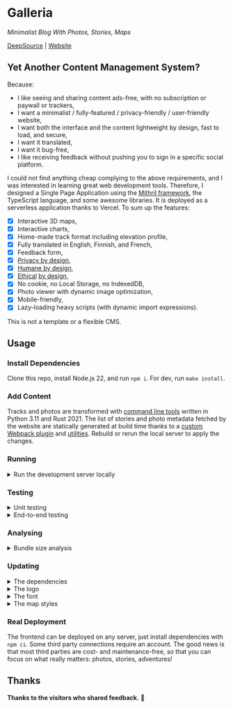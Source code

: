 # Galleria

_Minimalist Blog With Photos, Stories, Maps_

[DeepSource](https://deepsource.io/gh/coffeacloudberry/galleria/) | [Website](https://www.explorewilder.com)

## Yet Another Content Management System?

Because:

- I like seeing and sharing content ads-free, with no subscription or paywall or trackers,
- I want a minimalist / fully-featured / privacy-friendly / user-friendly website,
- I want both the interface and the content lightweight by design, fast to load, and secure,
- I want it translated,
- I want it bug-free,
- I like receiving feedback without pushing you to sign in a specific social platform.

I could not find anything cheap complying to the above requirements, and I was interested in learning great web development tools. Therefore, I designed a Single Page Application using the [Mithril framework](https://mithril.js.org/), the TypeScript language, and some awesome libraries. It is deployed as a serverless application thanks to Vercel. To sum up the features:

- [x] Interactive 3D maps,
- [x] Interactive charts,
- [x] Home-made track format including elevation profile,
- [x] Fully translated in English, Finnish, and French,
- [x] Feedback form,
- [x] [Privacy by design](https://en.wikipedia.org/wiki/Privacy_by_design),
- [x] [Humane by design](https://humanebydesign.com/),
- [x] [Ethical](https://www.w3.org/TR/ethical-web-principles/) [by design](https://ind.ie/ethical-design/),
- [x] No cookie, no Local Storage, no IndexedDB,
- [x] Photo viewer with dynamic image optimization,
- [x] Mobile-friendly,
- [x] Lazy-loading heavy scripts (with dynamic import expressions).

This is not a template or a flexible CMS.

## Usage

### Install Dependencies

Clone this repo, install Node.js 22, and run `npm i`. For dev, run `make install`.

### Add Content

Tracks and photos are transformed with [command line tools](cli) written in Python 3.11 and Rust 2021. The list of stories and photo metadata fetched by the website are statically generated at build time thanks to a [custom Webpack plugin](config/stories-webpack-plugin.js) and [utilities](config/utils.js). Rebuild or rerun the local server to apply the changes.

### Running

<details>
  <summary>Run the development server locally</summary>

```sh
npm start
```

You can view the development server at [localhost:8080](http://localhost:8080).

</details>

### Testing

<details>
  <summary>Unit testing</summary>

Run `poetry shell` to enter the Python virtual environment, then `make js-test` and `make py-test`.

</details>
<details>
  <summary>End-to-end testing</summary>

The test uses [Robot Framework](https://github.com/robotframework/robotframework/blob/master/INSTALL.rst) with the [SeleniumLibrary](https://github.com/robotframework/SeleniumLibrary#installation). Run `npm start` in one shell and `make e2e-test` on another one inside the Python virtual environment (because Robot Framework is installed via Poetry). The tests do not use fake fixtures but the actual website content. The most recent photo should have a story, otherwise some tests may fail. An HTML report should have been generated.

</details>

### Analysing

<details>
  <summary>Bundle size analysis</summary>

Run `npm bundle-analysis` to generate the prod bundle and start a local server with a page displaying the bundle analysis, you can check that no extra libraries are bundled.

</details>

### Updating

<details>
  <summary>The dependencies</summary>

Run `poetry shell`, then `make update`.

Also update the lazy-loaded scripts listed in the [configuration file](src/config.ts).

</details>
<details>
  <summary>The logo</summary>

From a new SVG file:

- Generate PNG files of different sizes and generate the .ico with Gimp: File > Open as Layers, File > Export As...,
- Generate an apple-touch-icon file (PNG, 192x192, without alpha channel).

</details>
<details>
  <summary>The font</summary>

The [main SASS file](src/style/main.scss) should point to the font file.

For editing the font, adding glyphs, ligatures, exotic characters, etc. Have a look at this [README file](src/fonts/asap/README.md).

</details>
<details>
  <summary>The map styles</summary>

For better compatibility, only use standard styles, do not use classic styles.

</details>

### Real Deployment

The frontend can be deployed on any server, just install dependencies with `npm ci`. Some third party connections require an account. The good news is that most third parties are cost- and maintenance-free, so that you can focus on what really matters: photos, stories, adventures!

## Thanks

**Thanks to the visitors who shared feedback.** :hugs:
